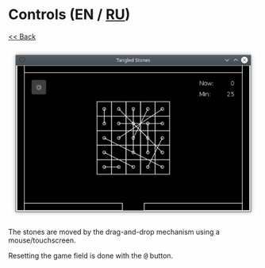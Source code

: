 # Controls (EN / [RU](controls_ru.md))

[<< Back](README.md)

![](screenshot.png)

The stones are moved by the drag-and-drop mechanism using a mouse/touchscreen.

Resetting the game field is done with the <kbd>@</kbd> button.
